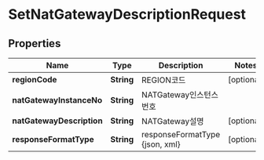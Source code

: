 
# SetNatGatewayDescriptionRequest

## Properties
Name | Type | Description | Notes
------------ | ------------- | ------------- | -------------
**regionCode** | **String** | REGION코드 |  [optional]
**natGatewayInstanceNo** | **String** | NATGateway인스턴스번호 | 
**natGatewayDescription** | **String** | NATGateway설명 |  [optional]
**responseFormatType** | **String** | responseFormatType {json, xml} |  [optional]



